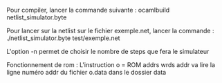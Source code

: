 Pour compiler, lancer la commande suivante :
ocamlbuild netlist_simulator.byte

Pour lancer sur la netlist sur le fichier exemple.net, lancer la commande :
./netlist_simulator.byte test/exemple.net

L'option -n <steps> permet de choisir le nombre de steps que fera le simulateur


Fonctionnement de rom :
L'instruction o = ROM addrs wrds addr va lire la ligne numéro addr du fichier o.data dans le dossier data








